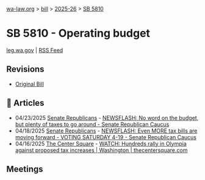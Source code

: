 [wa-law.org](/) > [bill](/bill/) > [2025-26](/bill/2025-26/) > [SB 5810](/bill/2025-26/sb/5810/)

# SB 5810 - Operating budget
[leg.wa.gov](https://app.leg.wa.gov/billsummary?BillNumber=5810&Year=2025&Initiative=false) | [RSS Feed](./rss.xml)

## Revisions
* [Original Bill](1/)

## 📰 Articles
* 04/23/2025 [Senate Republicans](/org/senate_republicans/) - [NEWSFLASH: No word on the budget, but plenty of taxes to go around - Senate Republican Caucus](https://src.wastateleg.org/blog/newsflash-no-word-budget-plenty-taxes-go-around/#:~:text=the%20balanced%20budget%20proposal)
* 04/18/2025 [Senate Republicans](/org/senate_republicans/) - [NEWSFLASH: Even MORE tax bills are moving forward - VOTING SATURDAY 4-19 - Senate Republican Caucus](https://src.wastateleg.org/blog/newsflash-even-tax-bills-moving-forward-voting-tomorrow/#:~:text=Senate%20Bill%205810)
* 04/16/2025 [The Center Square](/org/the_center_square/) - [WATCH: Hundreds rally in Olympia against proposed tax increases | Washington | thecentersquare.com](https://www.thecentersquare.com/washington/article_6db82f88-dee7-4fdc-89d8-e84920438965.html#:~:text=Senate%20Bill%205810)

## Meetings